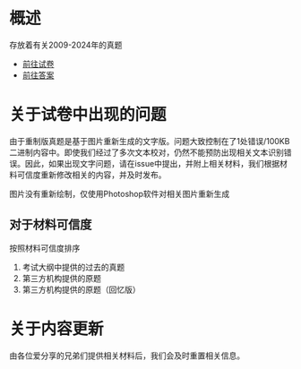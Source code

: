# 概述
存放着有关2009-2024年的真题
- [前往试卷](./papers-rebuild)
- [前往答案](./answers)

# 关于试卷中出现的问题
由于重制版真题是基于图片重新生成的文字版。问题大致控制在了1处错误/100KB二进制内容中。即使我们经过了多次文本校对，仍然不能预防出现相关文本识别错误。因此，如果出现文字问题，请在issue中提出，并附上相关材料，我们根据材料可信度重新修改相关的内容，并及时发布。

图片没有重新绘制，仅使用Photoshop软件对相关图片重新生成

## 对于材料可信度
按照材料可信度排序
1. 考试大纲中提供的过去的真题
2. 第三方机构提供的原题
3. 第三方机构提供的原题（回忆版）

# 关于内容更新
由各位爱分享的兄弟们提供相关材料后，我们会及时重置相关信息。
